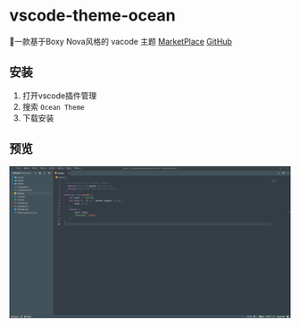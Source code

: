 # vscode-theme-ocean
🎨一款基于Boxy Nova风格的 vacode 主题
[MarketPlace](https://marketplace.visualstudio.com/items?itemName=alanlang.theme-ocean#review-details) 
[GitHub](https://github.com/AlanLang/vscode-theme-ocean)
## 安装
1. 打开vscode插件管理
2. 搜索 `Ocean Theme`
3. 下载安装
## 预览
![](images/ocean-preview.png)
